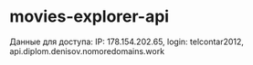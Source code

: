 # movies-explorer-api

Данные для доступа: IP: 178.154.202.65, login: telcontar2012, api.diplom.denisov.nomoredomains.work
